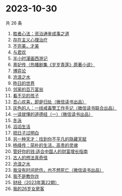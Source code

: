 # 2023-10-30

共 26 条

<!-- BEGIN WEREAD -->
<!-- 最后更新时间 2023-10-30 08:28:51 +0800 -->
1. [胜者心法：资治通鉴成事之道](https://weread.qq.com/web/bookDetail/6ae329f0813ab8415g0145d5)
1. [存在主义心理治疗](https://weread.qq.com/web/bookDetail/538320a0813ab83e4g01836b)
1. [不完美，才美](https://weread.qq.com/web/bookDetail/0f8327a05ccfbd0f8552c12)
1. [与君欢](https://weread.qq.com/web/bookDetail/18c32a40813ab83dag018fcb)
1. [半小时漫画西游记](https://weread.qq.com/web/bookDetail/83132c80813ab83e8g012bdb)
1. [熹妃传（热播剧集《岁岁青莲》原著小说）](https://weread.qq.com/web/bookDetail/a7d326d0813ab8409g01957a)
1. [博弈论](https://weread.qq.com/web/bookDetail/86a32490718ea51d86a0045)
1. [沧浪之水](https://weread.qq.com/web/bookDetail/7c632ef05a49197c62b53f0)
1. [昨日的世界](https://weread.qq.com/web/bookDetail/80a324f0716b1a6480af682)
1. [邻家的百万富翁](https://weread.qq.com/web/bookDetail/26532c00813ab83dbg0183ba)
1. [看不见的孩子](https://weread.qq.com/web/bookDetail/032320f0813ab7c77g0140d1)
1. [吾心欢喜，即是归处（微信读书出品）](https://weread.qq.com/web/bookDetail/cad32210813ab83e5g016fb8)
1. [灰色的人：一线戒毒警工作手记（微信读书联合出品）](https://weread.qq.com/web/bookDetail/36d32230813ab83d1g011af2)
1. [一读就懂的道德经（一）（微信读书出品）](https://weread.qq.com/web/bookDetail/19d32440813ab83d8g0152c9)
1. [冬泳](https://weread.qq.com/web/bookDetail/09f322c0813ab83bdg012b36)
1. [滔滔生活](https://weread.qq.com/web/bookDetail/47632e40813ab774cg010258)
1. [把日子过明白](https://weread.qq.com/web/bookDetail/a2732a40813ab7bb3g0112e7)
1. [另一种天才：找到你不平凡的隐藏天赋](https://weread.qq.com/web/bookDetail/2c632c80813ab83aeg010372)
1. [杨绛传：简朴的生活，高贵的灵魂](https://weread.qq.com/web/bookDetail/cb032d80720559e8cb04fd3)
1. [管好你的钱:适合中国人的财富增长指南](https://weread.qq.com/web/bookDetail/94732180813ab8229g0141af)
1. [古人的想法真奇怪](https://weread.qq.com/web/bookDetail/a3232ad0813ab82dag010d34)
1. [沧浪之水](https://weread.qq.com/web/bookDetail/04a32a507266029704ad531)
1. [我没有时间悲伤，也不想死亡（微信读书出品）](https://weread.qq.com/web/bookDetail/78632b80813ab83beg0181c3)
1. [我不是教你诈](https://weread.qq.com/web/bookDetail/14232ed0813ab6d8fg019a70)
1. [财经（2023年第22期）](https://weread.qq.com/web/bookDetail/c9432a80813ab8410g017eec)
1. [我的26岁女房客](https://weread.qq.com/web/bookDetail/6dc32200813ab7ed4g01138b)
<!-- END WEREAD -->